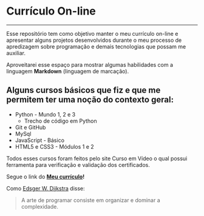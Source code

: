 # Currículo On-line
***
Esse repositório tem como objetivo manter o meu currículo on-line e apresentar alguns projetos desenvolvidos durante o meu processo de apredizagem sobre programação e demais tecnologias que possam me auxiliar.

Aproveitarei esse espaço para mostrar algumas habilidades com a linguagem **Markdown** (linguagem de marcação).

## Alguns cursos básicos que fiz e que me permitem ter uma noção do contexto geral:

* Python - Mundo 1, 2 e 3
  - Trecho de código em Python
* Git e GitHub
* MySql
* JavaScript - Básico
* HTML5 e CSS3 - Módulos 1 e 2

Todos esses cursos foram feitos pelo site Curso em Vídeo o qual possui ferramenta para verificação e validação dos certificados.

Segue o link do **[Meu currículo](https://rafael-hsm.github.io/Apresentacao/)!**

Como [Edsger W. Dijkstra](https://pt.wikipedia.org/wiki/Edsger_Dijkstra) disse:

> A arte de programar consiste em organizar e dominar a complexidade.

